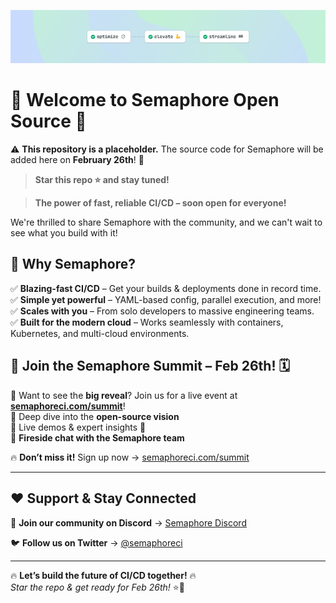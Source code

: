 [![CI/CD, Semaphore, Continuous Integration](files/hero.png)](https://www.semaphore.io/)

# 🚀 Welcome to **Semaphore Open Source** 🎉  

⚠️ **This repository is a placeholder.** The source code for Semaphore will be added here on **February 26th**! 🚀  

> **Star this repo ⭐ and stay tuned!**

> **The power of fast, reliable CI/CD – soon open for everyone!**  

We're thrilled to share Semaphore with the community, and we can't wait to see what you build with it!  

## 🌟 Why Semaphore?  
✅ **Blazing-fast CI/CD** – Get your builds & deployments done in record time.  
✅ **Simple yet powerful** – YAML-based config, parallel execution, and more!  
✅ **Scales with you** – From solo developers to massive engineering teams.  
✅ **Built for the modern cloud** – Works seamlessly with containers, Kubernetes, and multi-cloud environments.  

## 📢 Join the **Semaphore Summit** – Feb 26th! 🗓️  

🚀 Want to see the **big reveal**? Join us for a live event at **[semaphoreci.com/summit](https://semaphoreci.com/summit)**!  
🔹 Deep dive into the **open-source vision**  
🔹 Live demos & expert insights 🎤  
🔹 **Fireside chat with the Semaphore team**  

🔥 **Don’t miss it!** Sign up now → [semaphoreci.com/summit](https://semaphoreci.com/summit)  

---

## ❤️ Support & Stay Connected  

💬 **Join our community on Discord** → [Semaphore Discord](https://discord.gg/9qds3kMN)

🐦 **Follow us on Twitter** → [@semaphoreci](https://twitter.com/semaphoreci)  

---

🔥 **Let’s build the future of CI/CD together!** 🔥  
_Star the repo & get ready for Feb 26th!_ ⭐🚀  
